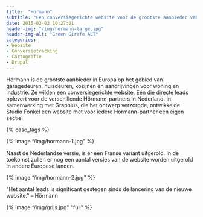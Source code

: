 ```yaml
---
title:  "Hörmann"
subtitle: "Een conversiegerichte website voor de grootste aanbieder van Europa op het gebied van garage- en huisdeuren."
date: 2015-02-02 10:27:01
header-img: "/img/hormann-large.jpg"
header-img-alt: "Green Girafe ALT"
categories: 
- Website
- Conversietracking
- Cartografie
- Drupal
---
```


Hörmann is de grootste aanbieder in Europa op het gebied van garagedeuren, huisdeuren, kozijnen en aandrijvingen voor woning en industrie. Ze wilden een conversiegerichte website. Eén die directe leads oplevert voor de verschillende Hörmann-partners in Nederland. In samenwerking met Graphius, die het ontwerp verzorgde, ontwikkelde Studio Fonkel een website met voor iedere Hörmann-partner een eigen sectie.

{% case_tags %}

{% image “/img/hormann-1.jpg" %}

Naast de Nederlandse versie, is er een Franse variant uitgerold. In de toekomst zullen er nog een aantal versies van de website worden uitgerold in andere Europese landen.

{% image “/img/hormann-2.jpg" %}

"Het aantal leads is significant gestegen sinds de lancering van de nieuwe website." – Hörmann

{% image “/img/grijs.jpg" "full" %}
